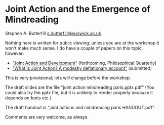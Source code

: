 Joint Action and the Emergence of Mindreading
=============================================

Stephen A. Butterfill
<s.butterfill@warwick.ac.uk>

Nothing here is written for public viewing; unless you are at the workshop it won't make much sense.  I do have a couple of papers on this topic, however:

- ["Joint Action and Development"](http://www2.warwick.ac.uk/fac/soc/philosophy/people/faculty/butterfill/joint_action_0.93.pdf) (forthcoming, Philosophical Quarterly)
- ["What Is Joint Action?  A modestly deflationary account"](http://butterfill.com/what_is_joint_action) (submitted)

This is very provisional; lots will change before the workshop.

The draft slides are the file "joint action mindreading paris.pptx.pdf"
(You could also try the pptx file, but it is unlikely to render properly because it depends on fonts etc.)

The draft handout is "joint actions and mindreading paris HANDOUT.pdf".

Comments are very welcome, as always.
